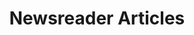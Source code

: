 ---
title: Newsreader Articles
menu: index
type: articles
cascade:
    copyright: This page contains non-free content. Refer to page attribution(s), content used with permission.
---